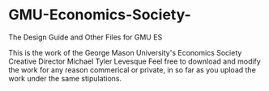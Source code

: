GMU-Economics-Society-
======================

The Design Guide and Other Files for GMU ES


This is the work of the George Mason University's Economics Society Creative Director Michael Tyler Levesque 
Feel free to download and modify the work for any reason commerical or private, in so far as you upload the work under
the same stipulations. 

